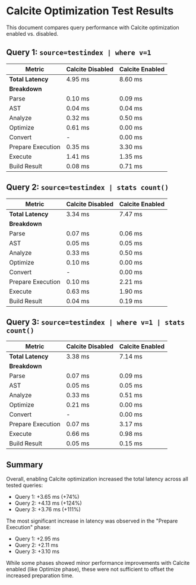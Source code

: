 # Calcite Optimization Test Results

This document compares query performance with Calcite optimization enabled vs. disabled.

## Query 1: `source=testindex | where v=1`

| Metric | Calcite Disabled | Calcite Enabled |
|--------|-----------------|----------------|
| **Total Latency** | 4.95 ms | 8.60 ms |
| **Breakdown** | | |
| Parse | 0.10 ms | 0.09 ms |
| AST | 0.04 ms | 0.04 ms |
| Analyze | 0.32 ms | 0.50 ms |
| Optimize | 0.61 ms | 0.00 ms |
| Convert | - | 0.00 ms |
| Prepare Execution | 0.35 ms | 3.30 ms |
| Execute | 1.41 ms | 1.35 ms |
| Build Result | 0.08 ms | 0.71 ms |

## Query 2: `source=testindex | stats count()`

| Metric | Calcite Disabled | Calcite Enabled |
|--------|-----------------|----------------|
| **Total Latency** | 3.34 ms | 7.47 ms |
| **Breakdown** | | |
| Parse | 0.07 ms | 0.06 ms |
| AST | 0.05 ms | 0.05 ms |
| Analyze | 0.33 ms | 0.50 ms |
| Optimize | 0.10 ms | 0.00 ms |
| Convert | - | 0.00 ms |
| Prepare Execution | 0.10 ms | 2.21 ms |
| Execute | 0.63 ms | 1.90 ms |
| Build Result | 0.04 ms | 0.19 ms |

## Query 3: `source=testindex | where v=1 | stats count()`

| Metric | Calcite Disabled | Calcite Enabled |
|--------|-----------------|----------------|
| **Total Latency** | 3.38 ms | 7.14 ms |
| **Breakdown** | | |
| Parse | 0.07 ms | 0.09 ms |
| AST | 0.05 ms | 0.05 ms |
| Analyze | 0.33 ms | 0.51 ms |
| Optimize | 0.21 ms | 0.00 ms |
| Convert | - | 0.00 ms |
| Prepare Execution | 0.07 ms | 3.17 ms |
| Execute | 0.66 ms | 0.98 ms |
| Build Result | 0.05 ms | 0.15 ms |

## Summary

Overall, enabling Calcite optimization increased the total latency across all tested queries:
- Query 1: +3.65 ms (+74%)
- Query 2: +4.13 ms (+124%)
- Query 3: +3.76 ms (+111%)

The most significant increase in latency was observed in the "Prepare Execution" phase:
- Query 1: +2.95 ms
- Query 2: +2.11 ms
- Query 3: +3.10 ms

While some phases showed minor performance improvements with Calcite enabled (like Optimize phase), these were not sufficient to offset the increased preparation time.
